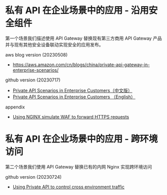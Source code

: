 
# 私有 API 在企业场景中的应用 - 沿用安全组件

第一个场景我们描述使用 API Gateway 替换现有第三方商用 API Gateway 产品并与现有其他安全设备联动实现安全的应用发布。

aws blog version (20230508)
- https://aws.amazon.com/cn/blogs/china/private-api-gateway-in-enterprise-scenarios/

github version (20230717)
- [Private API Scenarios in Enterprise Customers（中文版）](TC-private-apigw-dataflow.md)
- [Private API Scenarios in Enterprise Customers （English）](TC-private-apigw-dataflow-en.md)

appendix
- [Using NGINX simulate WAF to forward HTTPS requests](fake-waf-on-ec2-forwarding-https.md)


# 私有 API 在企业场景中的应用 - 跨环境访问

第二个场景我们使用 API Gateway 替换已有的内网 Nginx 实现跨环境访问

github version (20230724)
- [Using Private API to control cross environment traffic ](TC-private-api-cross-environment-traffic.md)



